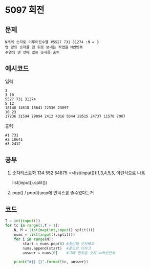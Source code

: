 # 5097 회전

## 문제

```
N개의 숫자로 이루어진수열 #5527 731 31274 :N = 3
맨 앞의 숫자를 맨 뒤로 보내는 작업을 M번반복
수열의 맨 앞에 있는 숫자를 출력
```

## 예시코드

입력

```
3
3 10
5527 731 31274
5 12
18140 14618 18641 22536 23097
10 23
17236 31594 29094 2412 4316 5044 28515 24737 11578 7907
```

출력

```
#1 731
#2 18641
#3 2412
```

## 공부

1. 숫자리스트화 134 552 54875 =>list(input()):1,3,4,5,5, 이런식으로 나옴

   list(input().split())

2. pop() / pop(i):pop에 인덱스를 줄수있다는거



## 코드

```python
T = int(input())
for tc in range(1,T + 1):
    N, M = list(map(int,input().split())) 
    nums = list(input().split())
    for i in range(M):
        start = nums.pop(0) #첫번째 숫자빼고
        nums.append(start)  #끝으로 더하고
        answer = nums[0]    #그때 맨처음 숫자 =>M번반복
    
    print("#{} {}".format(tc, answer))

```


